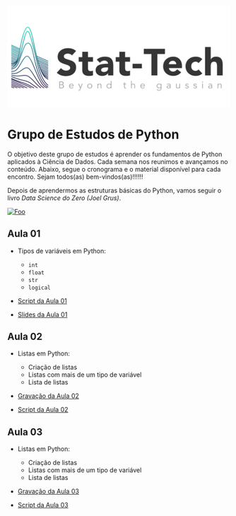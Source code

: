 ![](https://raw.githubusercontent.com/stat-techbr/introducao_a_estatistica_com_R/main/logo-stat-tech-color-horiz.png)
---

# Grupo de Estudos de Python

O objetivo deste grupo de estudos é aprender os fundamentos de Python aplicados à Ciência de Dados. Cada semana nos reunimos e avançamos no conteúdo. 
Abaixo, segue o cronograma e o material disponível para cada encontro. Sejam todos(as) bem-vindos(as)!!!!!! 

Depois de aprendermos as estruturas básicas do Python, vamos seguir o livro *Data Science do Zero (Joel Grus)*.



<a href="https://www.amazon.com.br/Data-Science-Do-Zero-Fundamentais/dp/8550811769/ref=asc_df_8550811769/?tag=googleshopp00-20&linkCode=df0&hvadid=379765802390&hvpos=&hvnetw=g&hvrand=6540627887310541772&hvpone=&hvptwo=&hvqmt=&hvdev=c&hvdvcmdl=&hvlocint=&hvlocphy=1001624&hvtargid=pla-1218777544780&psc=1" rel="some text">![Foo](https://images-na.ssl-images-amazon.com/images/I/51psvxQpAbS._SX353_BO1,204,203,200_.jpg)</a>


## Aula 01

- Tipos de variáveis em Python:
  + `int`
  + `float`
  + `str`
  + `logical`

- [Script da Aula 01](https://github.com/edneide/grupo_de_estudo_python/blob/main/Aula%201.ipynb)
- [Slides da Aula 01](https://github.com/edneide/grupo_de_estudo_python/blob/main/001_tipos_de_variaveis.pdf)
  
  
  
## Aula 02

- Listas em Python:
  + Criação de listas
  + Listas com mais de um tipo de variável
  + Lista de listas

- [Gravação da Aula 02](
https://drive.google.com/file/d/1cF2OCmFnq700vUz6nOzzQnuUSj3w5lRC/view?usp=sharing)

- [Script da Aula 02](https://github.com/edneide/grupo_de_estudo_python/blob/main/Aula%202%20-%20Listas.ipynb)


## Aula 03

- Listas em Python:
  + Criação de listas
  + Listas com mais de um tipo de variável
  + Lista de listas

- [Gravação da Aula 03](
https://drive.google.com/file/d/1KAGh6ycWcPpPE-fXzetvT56vye2y0QC5/view?usp=sharing)

- [Script da Aula 03](https://github.com/edneide/grupo_de_estudo_python/blob/main/Aula%202%20-%20Listas.ipynb)
